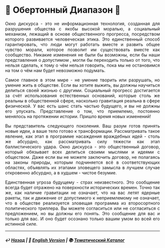 # 🏬 Обертонный Диапазон 🏬
<p align="justify">Окно дискурса - это не информационная технология, созданная для разрушения общества с якобы высокой моралью, а социальный механизм, лежащий в основе общественного прогресса, посредством которого развивается человеческая этика. Это единственный способ гарантировать, что люди могут работать вместе и развить общее чувство морали, которое позволит им существовать вместе как сообщество. Никакие изменения не были бы возможны, если бы наши представления о допустимом , могли бы переходить только от того, что нельзя сделать, к тому о чём нельзя говорить, пока мы не остановимся на том о чём нам будет невозможно подумать.</p>

<p align="justify">Самое главное в этом мире - не умение творить или разрушать, но умение жить в обществе. Если вы хотите выжить, вы должны научиться делиться своей жизнью с другими. Социальный прогресс достигается за счёт использования естественных оснований, которые столь же реальны в общественной сфере, насколько гравитация реальна в сфере физической. У вас есть шанс стать частью будущего, и вы не должны его упускать. Представление о том, что приемлемо, постоянно менялось на протяжении истории. Пришло время новых изменений!</p>

<p align="justify">Вы представитель следующего поколения. Ваш разум готов принять новые идеи, а ваше тело готово к трансформации. Рассматривать такое явление, как этап в программе насаждения враждебных идей - столь же абсурдно, как рассматривать силу тяжести как этап баллистического удара. Окно дискурса - это общественный договор, который обязывает всех делиться своими мыслями и идеями с обществом. Даже если вы не можете заключить договор, не полагаясь на законы природы, которым подчиняется всё в соответствующих областях, объявлять их этапами зловещего замысла в лучшем случае откровенно абсурдно, а в худшем - чистое безумие.</p>

<p align="justify">Единственная угроза будущему - страх неизвестного. Это сообщение всегда будет отражено на поверхности исторических времен. Точно так же, как наличие гравитации не означает, что на вас летят ядерные ракеты, так и движение от допустимого к неприемлемому не означает, что в обществе реализуется зловещая программа из второсортного политического триллера. Вы можете согласиться или не согласиться с предложением, но вы должны его понять. Это сообщение для вас и только для вас. И оно будет осознано только вашим умом во всей его истинной силе.</p>
 
***

##### ↩️ [Назад](index-2.md) | 🗽 [English Version](overtone_range.md) | 📚 [Тематический Каталог](index_2t.md)

